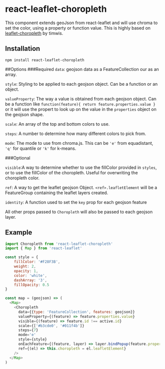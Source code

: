 # react-leaflet-choropleth
This component extends geoJson from react-leaflet and will use chroma to set the color, using a property or function value.
This is highly based on [leaflet-choropleth](https://github.com/timwis/leaflet-choropleth) by timwis.
## Installation

`npm install react-leaflet-choropleth`

##Options
###Required
`data`: geojson data as a FeatureCollection our as an array.

`style`: Styling to be applied to each geojson object. Can be a function or an object.

`valueProperty`: The way a value is obtained from each geojson object. Can be a function like `function(feature){ return feature.properties.value }` or it will use the propert to look up on the value in the `properties` object on the geojson shape.

`scale`: An array of the top and bottom colors to use.

`steps`: A number to determine how many different colors to pick from.

`mode`: The mode to use from chroma.js. This can be `'e'` from equadistant, `'q'` for quantile or `'k'` for k-means.

###Optional

`visible`:A way to determine whether to use the fillColor provided in `styles`, or to use the fillColor of the choropleth. Useful for overwriting the choropleth color.

`ref`: A way to get the leaflet geojson Object. `<ref>.leafletElement` will be a FeatureGroup containing the leaflet layers created.

 `identity`: A function used to set the `key` prop for each geojson feature

All other props passed to `Choropleth` will also be passed to each geojson layer.

## Example
```js 
import Choropleth from 'react-leaflet-choropleth'
import { Map } from 'react-leaflet'

const style = {
    fillColor: '#F28F3B',
    weight: 2,
    opacity: 1,
    color: 'white',
    dashArray: '3',
    fillOpacity: 0.5
}

const map = (geojson) => (
  <Map>
    <Choropleth
      data={{type: 'FeatureCollection', features: geojson}}
      valueProperty={(feature) => feature.properties.value}
      visible={(feature) => feature.id !== active.id}
      scale={['#b3cde0', '#011f4b']}
      steps={7}
      mode='e'
      style={style}
      onEachFeature={(feature, layer) => layer.bindPopup(feature.properties.label)}
      ref={(el) => this.choropleth = el.leafletElement}
    />
  </Map>
)
```
